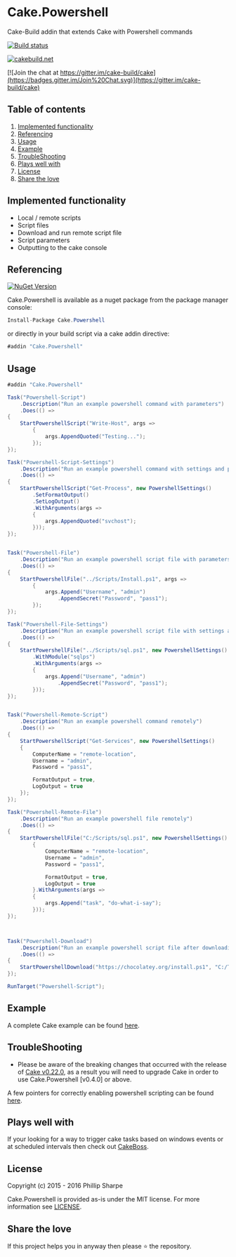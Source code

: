 # Cake.Powershell
Cake-Build addin that extends Cake with Powershell commands

[![Build status](https://ci.appveyor.com/api/projects/status/5g0u2757tix9se6f?svg=true)](https://ci.appveyor.com/project/SharpeRAD/cake-powershell)

[![cakebuild.net](https://img.shields.io/badge/WWW-cakebuild.net-blue.svg)](http://cakebuild.net/)

[![Join the chat at https://gitter.im/cake-build/cake](https://badges.gitter.im/Join%20Chat.svg)](https://gitter.im/cake-build/cake)



## Table of contents

1. [Implemented functionality](https://github.com/SharpeRAD/Cake.Powershell#implemented-functionality)
2. [Referencing](https://github.com/SharpeRAD/Cake.Powershell#referencing)
3. [Usage](https://github.com/SharpeRAD/Cake.Powershell#usage)
4. [Example](https://github.com/SharpeRAD/Cake.Powershell#example)
5. [TroubleShooting](https://github.com/SharpeRAD/Cake.Powershell#troubleshooting)
6. [Plays well with](https://github.com/SharpeRAD/Cake.Powershell#plays-well-with)
7. [License](https://github.com/SharpeRAD/Cake.Powershell#license)
8. [Share the love](https://github.com/SharpeRAD/Cake.Powershell#share-the-love)



## Implemented functionality

* Local / remote scripts
* Script files
* Download and run remote script file
* Script parameters
* Outputting to the cake console



## Referencing

[![NuGet Version](http://img.shields.io/nuget/v/Cake.Powershell.svg?style=flat)](https://www.nuget.org/packages/Cake.Powershell/)

Cake.Powershell is available as a nuget package from the package manager console:

```csharp
Install-Package Cake.Powershell
```

or directly in your build script via a cake addin directive:

```csharp
#addin "Cake.Powershell"
```



## Usage

```csharp
#addin "Cake.Powershell"

Task("Powershell-Script")
    .Description("Run an example powershell command with parameters")
    .Does(() =>
{
    StartPowershellScript("Write-Host", args =>
        {
            args.AppendQuoted("Testing...");
        });
});

Task("Powershell-Script-Settings")
    .Description("Run an example powershell command with settings and parameters")
    .Does(() =>
{
    StartPowershellScript("Get-Process", new PowershellSettings()
        .SetFormatOutput()
        .SetLogOutput()
        .WithArguments(args =>
        {
            args.AppendQuoted("svchost");
        }));
});


Task("Powershell-File")
    .Description("Run an example powershell script file with parameters")
    .Does(() =>
{
    StartPowershellFile("../Scripts/Install.ps1", args =>
        {
            args.Append("Username", "admin")
                .AppendSecret("Password", "pass1");
        });
});

Task("Powershell-File-Settings")
    .Description("Run an example powershell script file with settings and parameters")
    .Does(() =>
{
    StartPowershellFile("../Scripts/sql.ps1", new PowershellSettings()
        .WithModule("sqlps")
        .WithArguments(args =>
        {
            args.Append("Username", "admin")
                .AppendSecret("Password", "pass1");
        }));
});


Task("Powershell-Remote-Script")
    .Description("Run an example powershell command remotely")
    .Does(() =>
{
    StartPowershellScript("Get-Services", new PowershellSettings()
    {
        ComputerName = "remote-location",
        Username = "admin",
        Password = "pass1",

        FormatOutput = true,
        LogOutput = true
    });
});

Task("Powershell-Remote-File")
    .Description("Run an example powershell file remotely")
    .Does(() =>
{
    StartPowershellFile("C:/Scripts/sql.ps1", new PowershellSettings()
        {
            ComputerName = "remote-location",
            Username = "admin",
            Password = "pass1",

            FormatOutput = true,
            LogOutput = true
        }.WithArguments(args =>
        {
            args.Append("task", "do-what-i-say");
        }));
});



Task("Powershell-Download")
    .Description("Run an example powershell script file after downloading its contents to a local directory")
    .Does(() =>
{
    StartPowershellDownload("https://chocolatey.org/install.ps1", "C:/Temp/install.ps1", new PowershellSettings());
});

RunTarget("Powershell-Script");
```



## Example

A complete Cake example can be found [here](https://github.com/SharpeRAD/Cake.Powershell/blob/master/test/build.cake).



## TroubleShooting

* Please be aware of the breaking changes that occurred with the release of [Cake v0.22.0](https://cakebuild.net/blog/2017/09/cake-v0.22.0-released), as a result you will need to upgrade Cake in order to use Cake.Powershell [v0.4.0] or above.

A few pointers for correctly enabling powershell scripting can be found [here](https://github.com/SharpeRAD/Cake.Powershell/blob/master/TroubleShooting.md).



## Plays well with

If your looking for a way to trigger cake tasks based on windows events or at scheduled intervals then check out [CakeBoss](https://github.com/SharpeRAD/CakeBoss).



## License

Copyright (c) 2015 - 2016 Phillip Sharpe

Cake.Powershell is provided as-is under the MIT license. For more information see [LICENSE](https://github.com/SharpeRAD/Cake.Powershell/blob/master/LICENSE).



## Share the love

If this project helps you in anyway then please :star: the repository.
